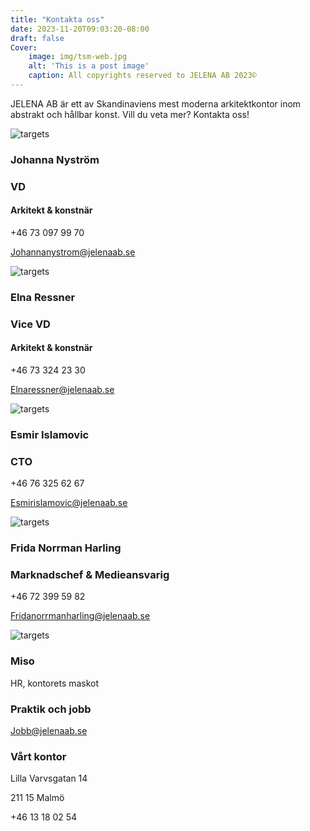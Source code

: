 ```yaml
---
title: "Kontakta oss"
date: 2023-11-20T09:03:20-08:00
draft: false
Cover:
    image: img/tsm-web.jpg
    alt: 'This is a post image' 
    caption: All copyrights reserved to JELENA AB 2023©
---
```





JELENA AB är ett av Skandinaviens mest moderna arkitektkontor inom abstrakt och hållbar konst. Vill du veta mer? Kontakta oss!

![targets](/img/johanna-web.jpg)

### Johanna Nyström
### VD
#### Arkitekt & konstnär

+46 73 097 99 70

Johannanystrom@jelenaab.se


![targets](/img/elna-web.jpg)

### Elna Ressner
### Vice VD
#### Arkitekt & konstnär

+46 73 324 23 30

Elnaressner@jelenaab.se 


![targets](/img/esmir-web.jpg)

### Esmir Islamovic
### CTO

+46 76 325 62 67

Esmirislamovic@jelenaab.se


![targets](/img/frippan-web.jpg)

### Frida Norrman Harling
### Marknadschef & Medieansvarig

+46 72 399 59 82

Fridanorrmanharling@jelenaab.se





![targets](/img/hr-web.jpg)
### Miso
HR, kontorets maskot



### Praktik och jobb
Jobb@jelenaab.se 




### Vårt kontor
Lilla Varvsgatan 14 

211 15 Malmö


+46 13 18 02 54



